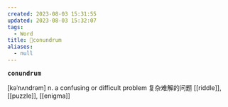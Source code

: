 ```yaml
---
created: 2023-08-03 15:31:55
updated: 2023-08-03 15:32:07
tags:
  - Word
title: 📖conundrum
aliases:
  - null
---
```


<pre><strong>conundrum</strong></pre>
[kəˈnʌndrəm]
n. a confusing or difficult problem 复杂难解的问题
[[riddle]], [[puzzle]], [[enigma]]
